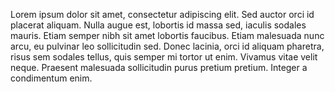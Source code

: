 Lorem ipsum dolor sit amet, consectetur adipiscing elit. Sed auctor orci id placerat aliquam. Nulla augue est, lobortis id massa sed, iaculis sodales mauris. Etiam semper nibh sit amet lobortis faucibus. Etiam malesuada nunc arcu, eu pulvinar leo sollicitudin sed. Donec lacinia, orci id aliquam pharetra, risus sem sodales tellus, quis semper mi tortor ut enim. Vivamus vitae velit neque. Praesent malesuada sollicitudin purus pretium pretium. Integer a condimentum enim.
